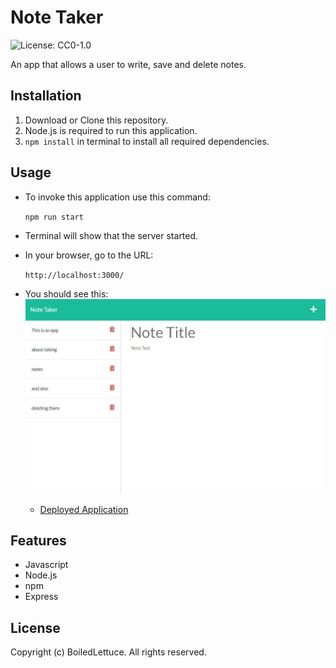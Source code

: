 # Note Taker
![License: CC0-1.0](https://img.shields.io/badge/License-CC0_1.0-lightgrey.svg)

An app that allows a user to write, save and delete notes.

## Installation

1. Download or Clone this repository.
2. Node.js is required to run this application.
3. `npm install` in terminal to install all required dependencies.

## Usage

* To invoke this application use this command:

    `npm run start`

* Terminal will show that the server started.

* In your browser, go to the URL:

    `http://localhost:3000/`

* You should see this: 
    ![Example Image](./Assets/Preview.JPG)

   * [Deployed Application](https://powerful-everglades-51474.herokuapp.com/)

## Features

* Javascript
* Node.js
* npm
* Express

## License

Copyright (c) BoiledLettuce. All rights reserved.